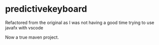 # predictivekeyboard

Refactored from the original as I was not having a good time trying to use javafx with vscode

Now a true maven project.